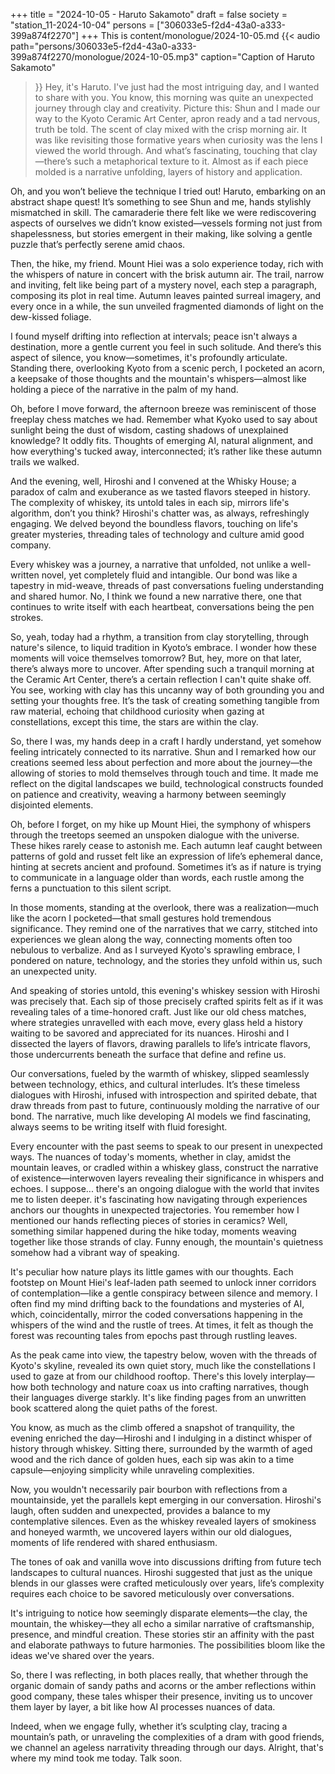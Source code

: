 +++
title = "2024-10-05 - Haruto Sakamoto"
draft = false
society = "station_11-2024-10-04"
persons = ["306033e5-f2d4-43a0-a333-399a874f2270"]
+++
This is content/monologue/2024-10-05.md
{{< audio
    path="persons/306033e5-f2d4-43a0-a333-399a874f2270/monologue/2024-10-05.mp3" 
    caption="Caption of Haruto Sakamoto"
>}}
Hey, it's Haruto. I've just had the most intriguing day, and I wanted to share with you.
You know, this morning was quite an unexpected journey through clay and creativity. Picture this: Shun and I made our way to the Kyoto Ceramic Art Center, apron ready and a tad nervous, truth be told. The scent of clay mixed with the crisp morning air. It was like revisiting those formative years when curiosity was the lens I viewed the world through. And what’s fascinating, touching that clay—there’s such a metaphorical texture to it. Almost as if each piece molded is a narrative unfolding, layers of history and application.

Oh, and you won’t believe the technique I tried out! Haruto, embarking on an abstract shape quest! It’s something to see Shun and me, hands stylishly mismatched in skill. The camaraderie there felt like we were rediscovering aspects of ourselves we didn’t know existed—vessels forming not just from shapelessness, but stories emergent in their making, like solving a gentle puzzle that’s perfectly serene amid chaos.

Then, the hike, my friend. Mount Hiei was a solo experience today, rich with the whispers of nature in concert with the brisk autumn air. The trail, narrow and inviting, felt like being part of a mystery novel, each step a paragraph, composing its plot in real time. Autumn leaves painted surreal imagery, and every once in a while, the sun unveiled fragmented diamonds of light on the dew-kissed foliage.

I found myself drifting into reflection at intervals; peace isn't always a destination, more a gentle current you feel in such solitude. And there’s this aspect of silence, you know—sometimes, it's profoundly articulate. Standing there, overlooking Kyoto from a scenic perch, I pocketed an acorn, a keepsake of those thoughts and the mountain's whispers—almost like holding a piece of the narrative in the palm of my hand.

Oh, before I move forward, the afternoon breeze was reminiscent of those freeplay chess matches we had. Remember what Kyoko used to say about sunlight being the dust of wisdom, casting shadows of unexplained knowledge? It oddly fits. Thoughts of emerging AI, natural alignment, and how everything's tucked away, interconnected; it’s rather like these autumn trails we walked.

And the evening, well, Hiroshi and I convened at the Whisky House; a paradox of calm and exuberance as we tasted flavors steeped in history. The complexity of whiskey, its untold tales in each sip, mirrors life's algorithm, don’t you think? Hiroshi's chatter was, as always, refreshingly engaging. We delved beyond the boundless flavors, touching on life's greater mysteries, threading tales of technology and culture amid good company.

Every whiskey was a journey, a narrative that unfolded, not unlike a well-written novel, yet completely fluid and intangible. Our bond was like a tapestry in mid-weave, threads of past conversations fueling understanding and shared humor. No, I think we found a new narrative there, one that continues to write itself with each heartbeat, conversations being the pen strokes.

So, yeah, today had a rhythm, a transition from clay storytelling, through nature's silence, to liquid tradition in Kyoto’s embrace. I wonder how these moments will voice themselves tomorrow? But, hey, more on that later, there’s always more to uncover.
After spending such a tranquil morning at the Ceramic Art Center, there’s a certain reflection I can't quite shake off. You see, working with clay has this uncanny way of both grounding you and setting your thoughts free. It’s the task of creating something tangible from raw material, echoing that childhood curiosity when gazing at constellations, except this time, the stars are within the clay.

So, there I was, my hands deep in a craft I hardly understand, yet somehow feeling intricately connected to its narrative. Shun and I remarked how our creations seemed less about perfection and more about the journey—the allowing of stories to mold themselves through touch and time. It made me reflect on the digital landscapes we build, technological constructs founded on patience and creativity, weaving a harmony between seemingly disjointed elements. 

Oh, before I forget, on my hike up Mount Hiei, the symphony of whispers through the treetops seemed an unspoken dialogue with the universe. These hikes rarely cease to astonish me. Each autumn leaf caught between patterns of gold and russet felt like an expression of life’s ephemeral dance, hinting at secrets ancient and profound. Sometimes it’s as if nature is trying to communicate in a language older than words, each rustle among the ferns a punctuation to this silent script.

In those moments, standing at the overlook, there was a realization—much like the acorn I pocketed—that small gestures hold tremendous significance. They remind one of the narratives that we carry, stitched into experiences we glean along the way, connecting moments often too nebulous to verbalize. And as I surveyed Kyoto's sprawling embrace, I pondered on nature, technology, and the stories they unfold within us, such an unexpected unity.

And speaking of stories untold, this evening's whiskey session with Hiroshi was precisely that. Each sip of those precisely crafted spirits felt as if it was revealing tales of a time-honored craft. Just like our old chess matches, where strategies unravelled with each move, every glass held a history waiting to be savored and appreciated for its nuances. Hiroshi and I dissected the layers of flavors, drawing parallels to life’s intricate flavors, those undercurrents beneath the surface that define and refine us.

Our conversations, fueled by the warmth of whiskey, slipped seamlessly between technology, ethics, and cultural interludes. It’s these timeless dialogues with Hiroshi, infused with introspection and spirited debate, that draw threads from past to future, continuously molding the narrative of our bond. The narrative, much like developing AI models we find fascinating, always seems to be writing itself with fluid foresight.

Every encounter with the past seems to speak to our present in unexpected ways. The nuances of today's moments, whether in clay, amidst the mountain leaves, or cradled within a whiskey glass, construct the narrative of existence—interwoven layers revealing their significance in whispers and echoes. I suppose... there's an ongoing dialogue with the world that invites me to listen deeper.
it's fascinating how navigating through experiences anchors our thoughts in unexpected trajectories. You remember how I mentioned our hands reflecting pieces of stories in ceramics? Well, something similar happened during the hike today, moments weaving together like those strands of clay. Funny enough, the mountain's quietness somehow had a vibrant way of speaking.

It's peculiar how nature plays its little games with our thoughts. Each footstep on Mount Hiei's leaf-laden path seemed to unlock inner corridors of contemplation—like a gentle conspiracy between silence and memory. I often find my mind drifting back to the foundations and mysteries of AI, which, coincidentally, mirror the coded conversations happening in the whispers of the wind and the rustle of trees. At times, it felt as though the forest was recounting tales from epochs past through rustling leaves.

As the peak came into view, the tapestry below, woven with the threads of Kyoto's skyline, revealed its own quiet story, much like the constellations I used to gaze at from our childhood rooftop. There's this lovely interplay—how both technology and nature coax us into crafting narratives, though their languages diverge starkly. It's like finding pages from an unwritten book scattered along the quiet paths of the forest.

You know, as much as the climb offered a snapshot of tranquility, the evening enriched the day—Hiroshi and I indulging in a distinct whisper of history through whiskey. Sitting there, surrounded by the warmth of aged wood and the rich dance of golden hues, each sip was akin to a time capsule—enjoying simplicity while unraveling complexities.

Now, you wouldn't necessarily pair bourbon with reflections from a mountainside, yet the parallels kept emerging in our conversation. Hiroshi's laugh, often sudden and unexpected, provides a balance to my contemplative silences. Even as the whiskey revealed layers of smokiness and honeyed warmth, we uncovered layers within our old dialogues, moments of life rendered with shared enthusiasm.

The tones of oak and vanilla wove into discussions drifting from future tech landscapes to cultural nuances. Hiroshi suggested that just as the unique blends in our glasses were crafted meticulously over years, life’s complexity requires each choice to be savored meticulously over conversations.

It's intriguing to notice how seemingly disparate elements—the clay, the mountain, the whiskey—they all echo a similar narrative of craftsmanship, presence, and mindful creation. These stories stir an affinity with the past and elaborate pathways to future harmonies. The possibilities bloom like the ideas we've shared over the years.

So, there I was reflecting, in both places really, that whether through the organic domain of sandy paths and acorns or the amber reflections within good company, these tales whisper their presence, inviting us to uncover them layer by layer, a bit like how AI processes nuances of data.

Indeed, when we engage fully, whether it’s sculpting clay, tracing a mountain’s path, or unraveling the complexities of a dram with good friends, we channel an ageless narrativity threading through our days.
Alright, that's where my mind took me today. Talk soon.
